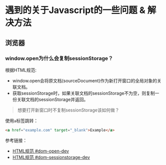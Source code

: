 # 遇到的关于Javascript的一些问题 & 解决方法

## 浏览器

### window.open为什么会复制sessionStorage？

根据HTML规范:

- window.open会将<span hl>原文档(sourceDocument)</span>作为新打开窗口的全局对象的<span hl>关联文档</span>。
- 获取sessionStorage时，如果<span hl>关联文档</span>的sessionStorage不为空，则复制一份关联文档的sessionStorage并返回。

> 想要打开新窗口时不复制sessionStorage该如何做？

使用`a`标签跳转：

```html
<a href="example.com" target="_blank">Example</a>
```

<span hlbg>参考链接：</span>

- [HTML规范 #dom-open-dev](https://html.spec.whatwg.org/multipage/nav-history-apis.html#dom-open-dev)
- [HTML规范 #dom-sessionstorage-dev](https://html.spec.whatwg.org/multipage/webstorage.html#dom-sessionstorage-dev)
